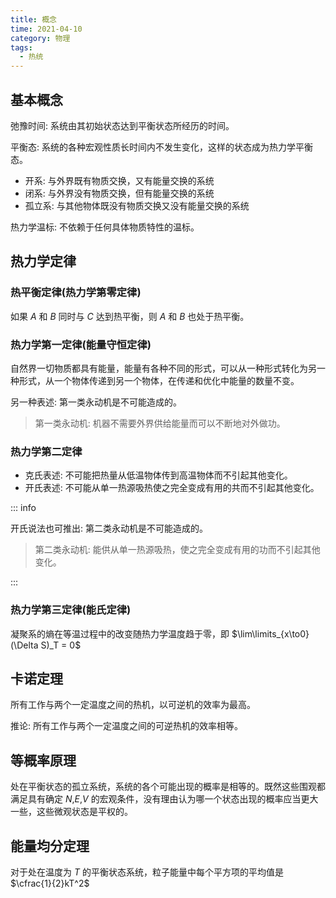 ```yaml
---
title: 概念
time: 2021-04-10
category: 物理
tags:
  - 热统
---
```


## 基本概念

弛豫时间: 系统由其初始状态达到平衡状态所经历的时间。

平衡态: 系统的各种宏观性质长时间内不发生变化，这样的状态成为热力学平衡态。

- 开系: 与外界既有物质交换，又有能量交换的系统
- 闭系: 与外界没有物质交换，但有能量交换的系统
- 孤立系: 与其他物体既没有物质交换又没有能量交换的系统

热力学温标: 不依赖于任何具体物质特性的温标。

## 热力学定律

### 热平衡定律(热力学第零定律)

如果 $A$ 和 $B$ 同时与 $C$ 达到热平衡，则 $A$ 和 $B$ 也处于热平衡。

### 热力学第一定律(能量守恒定律)

自然界一切物质都具有能量，能量有各种不同的形式，可以从一种形式转化为另一种形式，从一个物体传递到另一个物体，在传递和优化中能量的数量不变。

另一种表述: 第一类永动机是不可能造成的。

> 第一类永动机: 机器不需要外界供给能量而可以不断地对外做功。

### 热力学第二定律

- 克氏表述: 不可能把热量从低温物体传到高温物体而不引起其他变化。
- 开氏表述: 不可能从单一热源吸热使之完全变成有用的共而不引起其他变化。

::: info

开氏说法也可推出: 第二类永动机是不可能造成的。

> 第二类永动机: 能供从单一热源吸热，使之完全变成有用的功而不引起其他变化。

:::

### 热力学第三定律(能氏定律)

凝聚系的熵在等温过程中的改变随热力学温度趋于零，即 $\lim\limits_{x\to0}(\Delta S)_T = 0$

## 卡诺定理

所有工作与两个一定温度之间的热机，以可逆机的效率为最高。

推论: 所有工作与两个一定温度之间的可逆热机的效率相等。

## 等概率原理

处在平衡状态的孤立系统，系统的各个可能出现的概率是相等的。既然这些围观都满足具有确定 $N$,$E$,$V$ 的宏观条件，没有理由认为哪一个状态出现的概率应当更大一些，这些微观状态是平权的。

## 能量均分定理

对于处在温度为 $T$ 的平衡状态系统，粒子能量中每个平方项的平均值是 $\cfrac{1}{2}kT^2$
